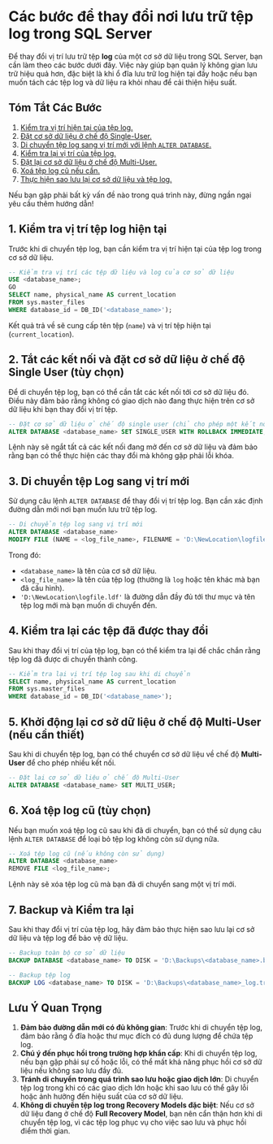 # Các bước để thay đổi nơi lưu trữ tệp log trong SQL Server

Để thay đổi vị trí lưu trữ tệp **log** của một cơ sở dữ liệu trong SQL Server, bạn cần làm theo các bước dưới đây. Việc này giúp bạn quản lý không gian lưu trữ hiệu quả hơn, đặc biệt là khi ổ đĩa lưu trữ log hiện tại đầy hoặc nếu bạn muốn tách các tệp log và dữ liệu ra khỏi nhau để cải thiện hiệu suất.

## Tóm Tắt Các Bước

1. [Kiểm tra vị trí hiện tại của tệp log.](cac-buoc-de-thay-doi-noi-luu-tru-tep-log-trong-sql-server.md#id-1.-kiem-tra-vi-tri-tep-log-hien-tai)
2. [Đặt cơ sở dữ liệu ở chế độ Single-User.](cac-buoc-de-thay-doi-noi-luu-tru-tep-log-trong-sql-server.md#id-2.-tat-cac-ket-noi-va-dat-co-so-du-lieu-o-che-do-single-user-tuy-chon)
3. [Di chuyển tệp log sang vị trí mới với lệnh `ALTER DATABASE`.](cac-buoc-de-thay-doi-noi-luu-tru-tep-log-trong-sql-server.md#id-3.-di-chuyen-tep-log-sang-vi-tri-moi)
4. [Kiểm tra lại vị trí của tệp log.](cac-buoc-de-thay-doi-noi-luu-tru-tep-log-trong-sql-server.md#id-4.-kiem-tra-lai-cac-tep-da-duoc-thay-doi)
5. [Đặt lại cơ sở dữ liệu ở chế độ Multi-User.](cac-buoc-de-thay-doi-noi-luu-tru-tep-log-trong-sql-server.md#id-5.-khoi-dong-lai-co-so-du-lieu-o-che-do-multi-user-neu-can-thiet)
6. [Xoá tệp log cũ nếu cần.](cac-buoc-de-thay-doi-noi-luu-tru-tep-log-trong-sql-server.md#id-6.-xoa-tep-log-cu-tuy-chon)
7. [Thực hiện sao lưu lại cơ sở dữ liệu và tệp log.](cac-buoc-de-thay-doi-noi-luu-tru-tep-log-trong-sql-server.md#id-7.-backup-va-kiem-tra-lai)

Nếu bạn gặp phải bất kỳ vấn đề nào trong quá trình này, đừng ngần ngại yêu cầu thêm hướng dẫn!

## **1. Kiểm tra vị trí tệp log hiện tại**

Trước khi di chuyển tệp log, bạn cần kiểm tra vị trí hiện tại của tệp log trong cơ sở dữ liệu.

```sql
-- Kiểm tra vị trí các tệp dữ liệu và log của cơ sở dữ liệu
USE <database_name>;
GO
SELECT name, physical_name AS current_location
FROM sys.master_files
WHERE database_id = DB_ID('<database_name>');
```

Kết quả trả về sẽ cung cấp tên tệp (`name`) và vị trí tệp hiện tại (`current_location`).

## **2. Tắt các kết nối và đặt cơ sở dữ liệu ở chế độ Single User (tùy chọn)**

Để di chuyển tệp log, bạn có thể cần tắt các kết nối tới cơ sở dữ liệu đó. Điều này đảm bảo rằng không có giao dịch nào đang thực hiện trên cơ sở dữ liệu khi bạn thay đổi vị trí tệp.

```sql
-- Đặt cơ sở dữ liệu ở chế độ single user (chỉ cho phép một kết nối duy nhất)
ALTER DATABASE <database_name> SET SINGLE_USER WITH ROLLBACK IMMEDIATE;
```

Lệnh này sẽ ngắt tất cả các kết nối đang mở đến cơ sở dữ liệu và đảm bảo rằng bạn có thể thực hiện các thay đổi mà không gặp phải lỗi khóa.

## **3. Di chuyển tệp Log sang vị trí mới**

Sử dụng câu lệnh `ALTER DATABASE` để thay đổi vị trí tệp log. Bạn cần xác định đường dẫn mới nơi bạn muốn lưu trữ tệp log.

```sql
-- Di chuyển tệp log sang vị trí mới
ALTER DATABASE <database_name>
MODIFY FILE (NAME = <log_file_name>, FILENAME = 'D:\NewLocation\logfile.ldf');
```

Trong đó:

* `<database_name>` là tên của cơ sở dữ liệu.
* `<log_file_name>` là tên của tệp log (thường là `log` hoặc tên khác mà bạn đã cấu hình).
* `'D:\NewLocation\logfile.ldf'` là đường dẫn đầy đủ tới thư mục và tên tệp log mới mà bạn muốn di chuyển đến.

## **4. Kiểm tra lại các tệp đã được thay đổi**

Sau khi thay đổi vị trí của tệp log, bạn có thể kiểm tra lại để chắc chắn rằng tệp log đã được di chuyển thành công.

```sql
-- Kiểm tra lại vị trí tệp log sau khi di chuyển
SELECT name, physical_name AS current_location
FROM sys.master_files
WHERE database_id = DB_ID('<database_name>');
```

## **5. Khởi động lại cơ sở dữ liệu ở chế độ Multi-User (nếu cần thiết)**

Sau khi di chuyển tệp log, bạn có thể chuyển cơ sở dữ liệu về chế độ **Multi-User** để cho phép nhiều kết nối.

```sql
-- Đặt lại cơ sở dữ liệu ở chế độ Multi-User
ALTER DATABASE <database_name> SET MULTI_USER;
```

## **6. Xoá tệp log cũ (tùy chọn)**

Nếu bạn muốn xoá tệp log cũ sau khi đã di chuyển, bạn có thể sử dụng câu lệnh `ALTER DATABASE` để loại bỏ tệp log không còn sử dụng nữa.

```sql
-- Xoá tệp log cũ (nếu không còn sử dụng)
ALTER DATABASE <database_name>
REMOVE FILE <log_file_name>;
```

Lệnh này sẽ xóa tệp log cũ mà bạn đã di chuyển sang một vị trí mới.

## 7. **Backup và Kiểm tra lại**

Sau khi thay đổi vị trí của tệp log, hãy đảm bảo thực hiện sao lưu lại cơ sở dữ liệu và tệp log để bảo vệ dữ liệu.

```sql
-- Backup toàn bộ cơ sở dữ liệu
BACKUP DATABASE <database_name> TO DISK = 'D:\Backups\<database_name>.bak';

-- Backup tệp log
BACKUP LOG <database_name> TO DISK = 'D:\Backups\<database_name>_log.trn';
```

## Lưu Ý Quan Trọng

1. **Đảm bảo đường dẫn mới có đủ không gian**: Trước khi di chuyển tệp log, đảm bảo rằng ổ đĩa hoặc thư mục đích có đủ dung lượng để chứa tệp log.
2. **Chú ý đến phục hồi trong trường hợp khẩn cấp**: Khi di chuyển tệp log, nếu bạn gặp phải sự cố hoặc lỗi, có thể mất khả năng phục hồi cơ sở dữ liệu nếu không sao lưu đầy đủ.
3. **Tránh di chuyển trong quá trình sao lưu hoặc giao dịch lớn**: Di chuyển tệp log trong khi có các giao dịch lớn hoặc khi sao lưu có thể gây lỗi hoặc ảnh hưởng đến hiệu suất của cơ sở dữ liệu.
4. **Không di chuyển tệp log trong Recovery Models đặc biệt**: Nếu cơ sở dữ liệu đang ở chế độ **Full Recovery Model**, bạn nên cẩn thận hơn khi di chuyển tệp log, vì các tệp log phục vụ cho việc sao lưu và phục hồi điểm thời gian.

